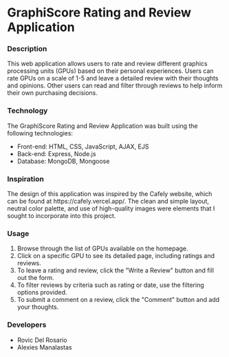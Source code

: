 <h1>GraphiScore Rating and Review Application</h1>
<h3>Description</h3>
<p>This web application allows users to rate and review different graphics processing units (GPUs) based on their personal experiences. Users can rate GPUs on a scale of 1-5 and leave a detailed review with their thoughts and opinions. Other users can read and filter through reviews to help inform their own purchasing decisions.</p>

<h3>Technology</h3>
<p>The GraphiScore Rating and Review Application was built using the following technologies:</p>
<ul>
  <li>Front-end: HTML, CSS, JavaScript, AJAX, EJS</li>
  <li>Back-end: Express, Node.js</li>
  <li>Database: MongoDB, Mongoose</li>
</ul>

<h3>Inspiration</h3>
<p>The design of this application was inspired by the Cafely website, which can be found at https://cafely.vercel.app/. The clean and simple layout, neutral color palette, and use of high-quality images were elements that I sought to incorporate into this project.</p>

<h3>Usage</h3>
<ol>
  <li>Browse through the list of GPUs available on the homepage.</li>
  <li>Click on a specific GPU to see its detailed page, including ratings and reviews.</li>
  <li>To leave a rating and review, click the "Write a Review" button and fill out the form.</li>
  <li>To filter reviews by criteria such as rating or date, use the filtering options provided.</li>
  <li>To submit a comment on a review, click the "Comment" button and add your thoughts.</li>
</ol>

<h3>Developers</h3>
<ul>
  <li>Rovic Del Rosario</li>
  <li>Alexies Manalastas</li>
</ul>
